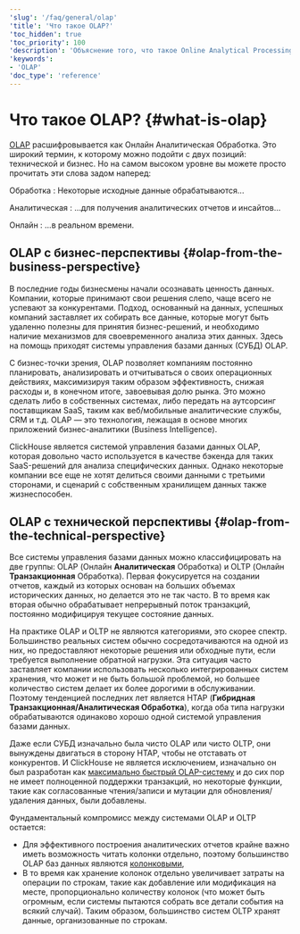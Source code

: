 ```yaml
---
'slug': '/faq/general/olap'
'title': 'Что такое OLAP?'
'toc_hidden': true
'toc_priority': 100
'description': 'Объяснение того, что такое Online Analytical Processing'
'keywords':
- 'OLAP'
'doc_type': 'reference'
---
```



# Что такое OLAP? {#what-is-olap}

[OLAP](https://en.wikipedia.org/wiki/Online_analytical_processing) расшифровывается как Онлайн Аналитическая Обработка. Это широкий термин, к которому можно подойти с двух позиций: технической и бизнес. Но на самом высоком уровне вы можете просто прочитать эти слова задом наперед:

Обработка
:   Некоторые исходные данные обрабатываются...

Аналитическая
:   ...для получения аналитических отчетов и инсайтов...

Онлайн
:   ...в реальном времени.

## OLAP с бизнес-перспективы {#olap-from-the-business-perspective}

В последние годы бизнесмены начали осознавать ценность данных. Компании, которые принимают свои решения слепо, чаще всего не успевают за конкурентами. Подход, основанный на данных, успешных компаний заставляет их собирать все данные, которые могут быть удаленно полезны для принятия бизнес-решений, и необходимо наличие механизмов для своевременного анализа этих данных. Здесь на помощь приходят системы управления базами данных (СУБД) OLAP.

С бизнес-точки зрения, OLAP позволяет компаниям постоянно планировать, анализировать и отчитываться о своих операционных действиях, максимизируя таким образом эффективность, снижая расходы и, в конечном итоге, завоевывая долю рынка. Это можно сделать либо в собственных системах, либо передать на аутсорсинг поставщикам SaaS, таким как веб/мобильные аналитические службы, CRM и т.д. OLAP — это технология, лежащая в основе многих приложений бизнес-аналитики (Business Intelligence).

ClickHouse является системой управления базами данных OLAP, которая довольно часто используется в качестве бэкенда для таких SaaS-решений для анализа специфических данных. Однако некоторые компании все еще не хотят делиться своими данными с третьими сторонами, и сценарий с собственным хранилищем данных также жизнеспособен.

## OLAP с технической перспективы {#olap-from-the-technical-perspective}

Все системы управления базами данных можно классифицировать на две группы: OLAP (Онлайн **Аналитическая** Обработка) и OLTP (Онлайн **Транзакционная** Обработка). Первая фокусируется на создании отчетов, каждый из которых основан на больших объемах исторических данных, но делается это не так часто. В то время как вторая обычно обрабатывает непрерывный поток транзакций, постоянно модифицируя текущее состояние данных.

На практике OLAP и OLTP не являются категориями, это скорее спектр. Большинство реальных систем обычно сосредотачиваются на одной из них, но предоставляют некоторые решения или обходные пути, если требуется выполнение обратной нагрузки. Эта ситуация часто заставляет компании использовать несколько интегрированных систем хранения, что может и не быть большой проблемой, но большее количество систем делает их более дорогими в обслуживании. Поэтому тенденцией последних лет является HTAP (**Гибридная Транзакционная/Аналитическая Обработка**), когда оба типа нагрузки обрабатываются одинаково хорошо одной системой управления базами данных.

Даже если СУБД изначально была чисто OLAP или чисто OLTP, они вынуждены двигаться в сторону HTAP, чтобы не отставать от конкурентов. И ClickHouse не является исключением, изначально он был разработан как [максимально быстрый OLAP-систему](../../concepts/why-clickhouse-is-so-fast.mdx) и до сих пор не имеет полноценной поддержки транзакций, но некоторые функции, такие как согласованные чтения/записи и мутации для обновления/удаления данных, были добавлены.

Фундаментальный компромисс между системами OLAP и OLTP остается:

- Для эффективного построения аналитических отчетов крайне важно иметь возможность читать колонки отдельно, поэтому большинство OLAP баз данных являются [колонковыми](../../faq/general/columnar-database.md),
- В то время как хранение колонок отдельно увеличивает затраты на операции по строкам, такие как добавление или модификация на месте, пропорционально количеству колонок (что может быть огромным, если системы пытаются собрать все детали события на всякий случай). Таким образом, большинство систем OLTP хранят данные, организованные по строкам.
